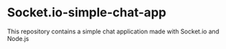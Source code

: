 # Socket.io-simple-chat-app
This repository contains a simple chat application made with Socket.io and Node.js

